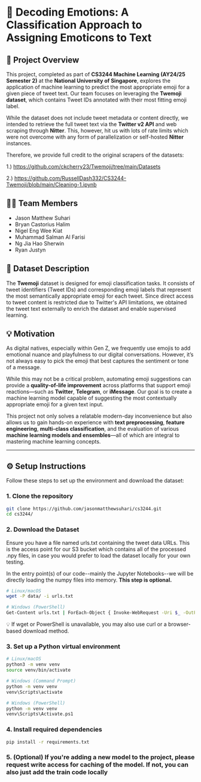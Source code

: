 # 🤖 Decoding Emotions: A Classification Approach to Assigning Emoticons to Text

## 📌 Project Overview

This project, completed as part of **CS3244 Machine Learning (AY24/25 Semester 2)** at the **National University of Singapore**, explores the application of machine learning to predict the most appropriate emoji for a given piece of tweet text. Our team focuses on leveraging the **Twemoji dataset**, which contains Tweet IDs annotated with their most fitting emoji label. 

While the dataset does not include tweet metadata or content directly, we intended to retrieve the full tweet text via the **Twitter v2 API** and web scraping through **Nitter**. This, however, hit us with lots of rate limits which were not overcome with any form of parallelization or self-hosted **Nitter** instances.

Therefore, we provide full credit to the original scrapers of the datasets:  

1.) https://github.com/ckcherry23/Twemoji/tree/main/Datasets  

2.) https://github.com/RussellDash332/CS3244-Twemoji/blob/main/Cleaning-1.ipynb

## 👨‍💻 Team Members

- Jason Matthew Suhari  
- Bryan Castorius Halim  
- Nigel Eng Wee Kiat  
- Muhammad Salman Al Farisi  
- Ng Jia Hao Sherwin  
- Ryan Justyn  

## 📂 Dataset Description

The **Twemoji** dataset is designed for emoji classification tasks. It consists of tweet identifiers (Tweet IDs) and corresponding emoji labels that represent the most semantically appropriate emoji for each tweet. Since direct access to tweet content is restricted due to Twitter's API limitations, we obtained the tweet text externally to enrich the dataset and enable supervised learning.

## 💡 Motivation

As digital natives, especially within Gen Z, we frequently use emojis to add emotional nuance and playfulness to our digital conversations. However, it’s not always easy to pick the emoji that best captures the sentiment or tone of a message.

While this may not be a critical problem, automating emoji suggestions can provide a **quality-of-life improvement** across platforms that support emoji reactions—such as **Twitter**, **Telegram**, or **iMessage**. Our goal is to create a machine learning model capable of suggesting the most contextually appropriate emoji for a given text input.

This project not only solves a relatable modern-day inconvenience but also allows us to gain hands-on experience with **text preprocessing**, **feature engineering**, **multi-class classification**, and the evaluation of various **machine learning models and ensembles**—all of which are integral to mastering machine learning concepts.

---

## ⚙️ Setup Instructions

Follow these steps to set up the environment and download the dataset:

### 1. Clone the repository

```bash
git clone https://github.com/jasonmatthewsuhari/cs3244.git
cd cs3244/
```

### 2. Download the Dataset  

Ensure you have a file named urls.txt containing the tweet data URLs. This is the access point for our S3 bucket which contains all of the processed .npy files,
in case you would prefer to load the dataset locally for your own testing.  

In the entry point(s) of our code--mainly the Jupyter Notebooks--we will be directly loading the numpy files into memory. **This step is optional.**

```bash
# Linux/macOS
wget -P data/ -i urls.txt
```

```bash
# Windows (PowerShell)
Get-Content urls.txt | ForEach-Object { Invoke-WebRequest -Uri $_ -OutFile ("data/" + [System.IO.Path]::GetFileName($_)) }
```
💡 If wget or PowerShell is unavailable, you may also use curl or a browser-based download method.

### 3. Set up a Python virtual environment

```bash
# Linux/macOS
python3 -m venv venv
source venv/bin/activate
```

```bash
# Windows (Command Prompt)
python -m venv venv
venv\Scripts\activate
```

```bash
# Windows (PowerShell)
python -m venv venv
venv\Scripts\Activate.ps1
```

### 4. Install required dependencies

```bash
pip install -r requirements.txt
```

### 5. (Optional) If you're adding a new model to the project, please request write access for caching of the model. If not, you can also just add the train code locally